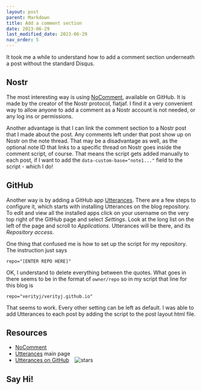 ```yaml
---
layout: post
parent: Markdown
title: Add a comment section
date: 2023-06-29
last_modified_date: 2023-06-29
nav_order: 5
---
```


It took me a while to understand how to add a comment section underneath a post without the standard Disqus.

## Nostr

The most interesting way is using [NoComment], available on GitHub. It is made by the creator of the Nostr protocol, fiatjaf. I find it a very convenient way to allow anyone to add a comment as a Nostr account is not needed, or any log ins or permissions. 

Another advantage is that I can link the comment section to a Nostr post that I made about the post. Any comments left under that post show up on Nostr on the note thread. That may be a disadvantage as well, as the optional note ID that links to a specific thread on Nostr goes inside the comment script, of course. That means the script gets added manually to each post, if I want to add the `data-custom-base="note1..."` field to the script - which I do! 

## GitHub

Another way is by adding a GitHub app [Utterances]. There are a few steps to configure it, which starts with installing Utterances on the blog repository. To edit and view all the installed apps click on your username on the very top right of the GitHub page and select _Settings_. Look at the long list on the left of the page and scroll to _Applications_. Utterances will be there, and its _Repository access_.

One thing that confused me is how to set up the script for my repository. The instruction just says

```
repo="[ENTER REPO HERE]"
```

OK, I understand to delete everything between the quotes. What goes in there seems to be in the format of `owner/repo` so in my script that line for this blog is

```
repo="verityj/verityj.github.io"
```

That seems to work. Every other setting can be left as default. I was able to add Utterances to each post by adding the script to the post layout html file.

## Resources

- [NoComment]
- [Utterances] main page
- [Utterances on GitHub] &ensp; ![stars](https://img.shields.io/github/stars/utterance/utterances.svg?style=social)

## Say Hi!

<span class="nocomment">
  <script src="https://nocomment.fiatjaf.com/embed.js" id="nocomment" data-owner="npub1vy40z9dxr943vkz6xp54elflf7hxcly46q2qwcpvzfy47qq3syxqqchgk3"></script>
</span>

[NoComment]: https://github.com/fiatjaf/nocomment
[Utterances]: https://utteranc.es
[Utterances on GitHub]: https://github.com/utterance/utterances
